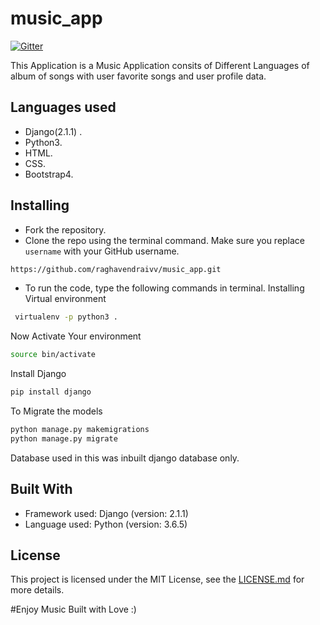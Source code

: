 # music_app
[![Gitter](https://gitter.im/music_app/contributers)](https://gitter.im/music_app/contributers)

This Application is a Music Application consits of Different Languages of album of songs with user favorite songs and user profile data.

## Languages used 

- Django(2.1.1) .
- Python3.
- HTML.
- CSS.
- Bootstrap4.

## Installing
 
- Fork the repository. 
- Clone the repo using the terminal command. Make sure you replace `username` with your GitHub username.
```bash
https://github.com/raghavendraivv/music_app.git 
```
- To run the code, type the following commands in terminal.
Installing Virtual environment
```bash
 virtualenv -p python3 .
```
Now Activate Your environment
```bash
source bin/activate
```
Install Django
```bash 
pip install django
```
To Migrate the models
 ```bash
 python manage.py makemigrations
 python manage.py migrate
 ```
 Database used in this was inbuilt django database only.

## Built With
- Framework used: Django (version: 2.1.1)
- Language used: Python (version: 3.6.5)
 
 
## License
This project is licensed under the MIT License, see the [LICENSE.md](https://github.com/raghavendraivv/music_app/blob/master/LICENSE) for more details.
    
#Enjoy Music Built with Love :)
